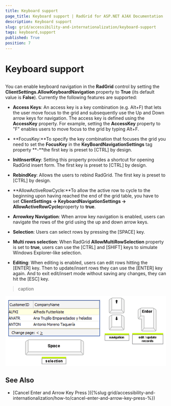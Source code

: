 ```yaml
---
title: Keyboard support
page_title: Keyboard support | RadGrid for ASP.NET AJAX Documentation
description: Keyboard support
slug: grid/accessibility-and-internationalization/keyboard-support
tags: keyboard,support
published: True
position: 7
---
```


# Keyboard support



## 

You can enable keyboard navigation in the **RadGrid** control by setting the **ClientSettings.AllowKeyboardNavigation** property to **True** (its default value is **False**). Currently the following features are supported:

* **Access Keys**: An access key is a key combination (e.g. Alt+F) that lets the user move focus to the grid and subsequently use the Up and Down arrow keys for navigation. The access key is defined using the **AccessKey** property. For example, setting the **AccessKey** property to "F" enables users to move focus to the grid by typing Alt+F.

* **FocusKey:**To specify the key combination that focuses the grid you need to set the **FocusKey** in the **KeyBoardNavigationSettings** tag property **-**the first key is preset to [CTRL] by design.

* **InitInsertKey**: Setting this property provides a shortcut for opening RadGrid insert form. The first key is preset to [CTRL] by design.

* **RebindKey**: Allows the users to rebind RadGrid. The first key is preset to [CTRL] by design.

* **AllowActiveRowCycle:**To allow the active row to cycle to the beginning upon having reached the end of the grid table, you have to set **ClientSettings -> KeyboardNavigationSettings -> AllowActiveRowCycle**property to **true**.

* **Arrowkey Navigation**: When arrow key navigation is enabled, users can navigate the rows of the grid using the up and down arrow keys.

* **Selection**: Users can select rows by pressing the [SPACE] key.

* **Multi rows selection**: When RadGrid **AllowMultiRowSelection** property is set to **true**, users can use the [CTRL] and [SHIFT] keys to simulate Windows Explorer-like selection.

* **Editing**: When editing is enabled, users can edit rows hitting the [ENTER] key. Then to update/insert rows they can use the [ENTER] key again. And to exit edit/insert mode without saving any changes, they can hit the [ESC] key.
>caption 

![Arrowkey Navigation ](images/grd_KeyboardNavigation1.png)

## See Also

 * [Cancel Enter and Arrow Key Press ]({%slug grid/accessibility-and-internationalization/how-to/cancel-enter-and-arrow-key-press-%})
